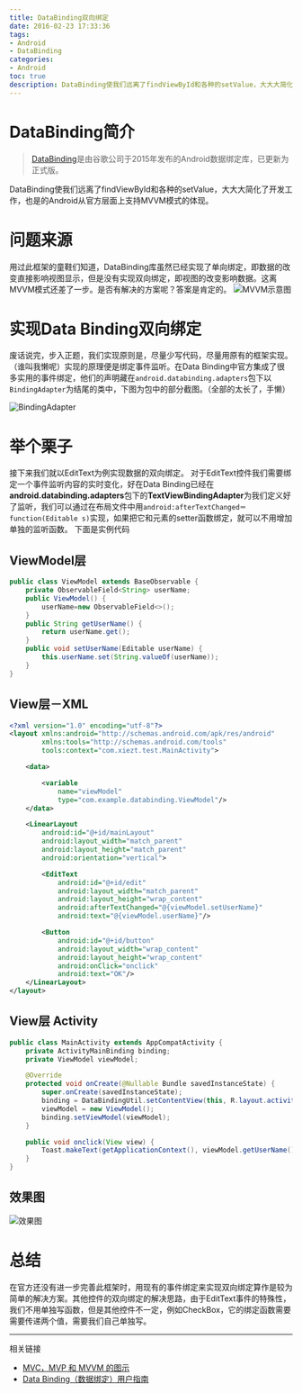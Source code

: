 ```yaml
---
title: DataBinding双向绑定
date: 2016-02-23 17:33:36
tags: 
- Android 
- DataBinding
categories:
- Android
toc: true
description: DataBinding使我们远离了findViewById和各种的setValue，大大大简化了开发工作，也是的Android从官方层面上支持MVVM模式的体现。但是只有单向绑定,没有双向绑定
---
```

# DataBinding简介
 > [DataBinding](http://developer.android.com/intl/zh-cn/tools/data-binding/guide.html)是由谷歌公司于2015年发布的Android数据绑定库，已更新为正式版。
 
 
 DataBinding使我们远离了findViewById和各种的setValue，大大大简化了开发工作，也是的Android从官方层面上支持MVVM模式的体现。

 # 问题来源
 用过此框架的童鞋们知道，DataBinding库虽然已经实现了单向绑定，即数据的改变直接影响视图显示，但是没有实现双向绑定，即视图的改变影响数据。这离MVVM模式还差了一步。是否有解决的方案呢？答案是肯定的。
![MVVM示意图](https://xietzt-blog.oss-cn-beijing.aliyuncs.com/blogMVVM.png)
# 实现Data Binding双向绑定
废话说完，步入正题，我们实现原则是，尽量少写代码，尽量用原有的框架实现。（谁叫我懒呢）实现的原理便是绑定事件监听。在Data Binding中官方集成了很多实用的事件绑定，他们的声明藏在`android.databinding.adapters`包下以`BindingAdapter`为结尾的类中，下图为包中的部分截图。（全部的太长了，手懒）

![BindingAdapter](https://xietzt-blog.oss-cn-beijing.aliyuncs.com/blogBindingAdapter.png)

# 举个栗子
接下来我们就以EditText为例实现数据的双向绑定。 对于EditText控件我们需要绑定一个事件监听内容的实时变化，好在Data Binding已经在**android.databinding.adapters**包下的**TextViewBindingAdapter**为我们定义好了监听，我们可以通过在布局文件中用`android:afterTextChanged＝function(Editable s)`实现，如果把它和元素的setter函数绑定，就可以不用增加单独的监听函数。 下面是实例代码
## ViewModel层
```java
public class ViewModel extends BaseObservable {
    private ObservableField<String> userName; 
    public ViewModel() { 
        userName=new ObservableField<>(); 
    } 
    public String getUserName() {
        return userName.get(); 
    } 
    public void setUserName(Editable userName) { 
        this.userName.set(String.valueOf(userName)); 
    } 
}
```

## View层－XML

```xml
<?xml version="1.0" encoding="utf-8"?>
<layout xmlns:android="http://schemas.android.com/apk/res/android"
        xmlns:tools="http://schemas.android.com/tools"
        tools:context="com.xiezt.test.MainActivity">

    <data>

        <variable
            name="viewModel"
            type="com.example.databinding.ViewModel"/>
    </data>

    <LinearLayout
        android:id="@+id/mainLayout"
        android:layout_width="match_parent"
        android:layout_height="match_parent"
        android:orientation="vertical">

        <EditText
            android:id="@+id/edit"
            android:layout_width="match_parent"
            android:layout_height="wrap_content"
            android:afterTextChanged="@{viewModel.setUserName}"
            android:text="@{viewModel.userName}"/>

        <Button
            android:id="@+id/button"
            android:layout_width="wrap_content"
            android:layout_height="wrap_content"
            android:onClick="onclick"
            android:text="OK"/>
    </LinearLayout>
</layout>
```

## View层 Activity

```java
public class MainActivity extends AppCompatActivity {
    private ActivityMainBinding binding;
    private ViewModel viewModel;

    @Override
    protected void onCreate(@Nullable Bundle savedInstanceState) {
        super.onCreate(savedInstanceState);
        binding = DataBindingUtil.setContentView(this, R.layout.activity_main);
        viewModel = new ViewModel();
        binding.setViewModel(viewModel);
    }

    public void onclick(View view) {
        Toast.makeText(getApplicationContext(), viewModel.getUserName(), Toast.LENGTH_LONG).show();
    }
}
```

## 效果图
![效果图](https://xietzt-blog.oss-cn-beijing.aliyuncs.com/blogdatabinding_two_way.gif)

# 总结
在官方还没有进一步完善此框架时，用现有的事件绑定来实现双向绑定算作是较为简单的解决方案。其他控件的双向绑定的解决思路，由于EditText事件的特殊性，我们不用单独写函数，但是其他控件不一定，例如CheckBox，它的绑定函数需要需要传递两个值，需要我们自己单独写。

---
相关链接
- [MVC，MVP 和 MVVM 的图示](http://www.ruanyifeng.com/blog/2015/02/mvcmvp_mvvm.html)
- [Data Binding（数据绑定）用户指南](http://www.jianshu.com/p/b1df61a4df77)

